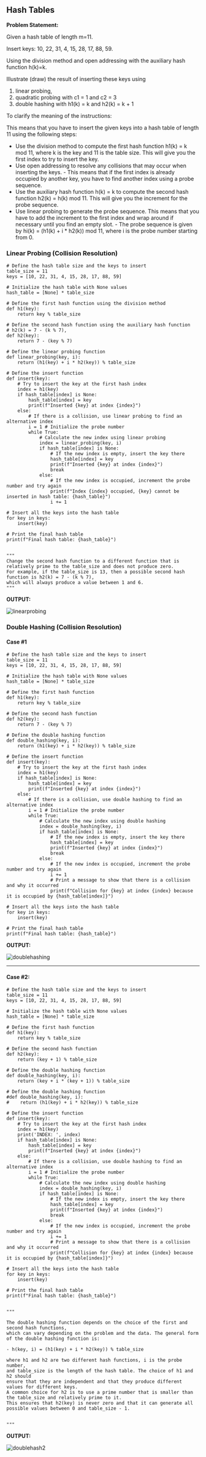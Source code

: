 ## Hash Tables

**Problem Statement:**

Given a hash table of length m=11. 

Insert keys: 10, 22, 31, 4, 15, 28, 17, 88, 59.   

Using the division method and open addressing 
with the auxiliary hash function h(k)=k. 

Illustrate (draw) the result of inserting these keys using 

1. linear probing, 
2. quadratic probing with c1 = 1 and c2 = 3
3. double hashing with h1(k) = k and  h2(k) = k + 1

To clarify the meaning of the instructions:

This means that you have to insert the given keys into a hash table of length 11 using the following steps:

- Use the division method to compute the first hash function h1(k) = k mod 11, where k is the key and 11 is the table size. This will give you the first index to try to insert the key.
- Use open addressing to resolve any collisions that may occur when inserting the keys. - This means that if the first index is already occupied by another key, you have to find another index using a probe sequence.
- Use the auxiliary hash function h(k) = k to compute the second hash function h2(k) = h(k) mod 11. This will give you the increment for the probe sequence.
- Use linear probing to generate the probe sequence. This means that you have to add the increment to the first index and wrap around if necessary until you find an empty slot. - The probe sequence is given by hi(k) = (h1(k) + i * h2(k)) mod 11, where i is the probe number starting from 0.



### Linear Probing (Collision Resolution)

```
# Define the hash table size and the keys to insert
table_size = 11
keys = [10, 22, 31, 4, 15, 28, 17, 88, 59]

# Initialize the hash table with None values
hash_table = [None] * table_size

# Define the first hash function using the division method
def h1(key):
    return key % table_size

# Define the second hash function using the auxiliary hash function
# h2(k) = 7 - (k % 7),
def h2(key):
    return 7 - (key % 7)
    
# Define the linear probing function
def linear_probing(key, i):
    return (h1(key) + i * h2(key)) % table_size

# Define the insert function
def insert(key):
    # Try to insert the key at the first hash index
    index = h1(key)
    if hash_table[index] is None:
        hash_table[index] = key
        print(f"Inserted {key} at index {index}")
    else:
        # If there is a collision, use linear probing to find an alternative index
        i = 1 # Initialize the probe number
        while True:
            # Calculate the new index using linear probing
            index = linear_probing(key, i)
            if hash_table[index] is None:
                # If the new index is empty, insert the key there
                hash_table[index] = key
                print(f"Inserted {key} at index {index}")
                break
            else:
                # If the new index is occupied, increment the probe number and try again
                print(f"Index {index} occupied, {key} cannot be inserted in hash table: {hash_table}") 
                i += 1

# Insert all the keys into the hash table
for key in keys:
    insert(key)

# Print the final hash table
print(f"Final hash table: {hash_table}")


"""
Change the second hash function to a different function that is relatively prime to the table_size and does not produce zero. 
For example, if the table_size is 13, then a possible second hash function is h2(k) = 7 - (k % 7), 
which will always produce a value between 1 and 6.
"""
```
**OUTPUT:**

![linearprobing](https://github.com/jonfernq/Learning/assets/68504324/5e8c1cf5-5af3-41ea-9fa7-288c942c27a9)



### Double Hashing (Collision Resolution)


#### Case #1

```
# Define the hash table size and the keys to insert
table_size = 11
keys = [10, 22, 31, 4, 15, 28, 17, 88, 59]

# Initialize the hash table with None values
hash_table = [None] * table_size

# Define the first hash function
def h1(key):
    return key % table_size

# Define the second hash function
def h2(key):
    return 7 - (key % 7)

# Define the double hashing function
def double_hashing(key, i):
    return (h1(key) + i * h2(key)) % table_size

# Define the insert function
def insert(key):
    # Try to insert the key at the first hash index
    index = h1(key)
    if hash_table[index] is None:
        hash_table[index] = key
        print(f"Inserted {key} at index {index}")
    else:
        # If there is a collision, use double hashing to find an alternative index
        i = 1 # Initialize the probe number
        while True:
            # Calculate the new index using double hashing
            index = double_hashing(key, i)
            if hash_table[index] is None:
                # If the new index is empty, insert the key there
                hash_table[index] = key
                print(f"Inserted {key} at index {index}")
                break
            else:
                # If the new index is occupied, increment the probe number and try again
                i += 1
                # Print a message to show that there is a collision and why it occurred
                print(f"Collision for {key} at index {index} because it is occupied by {hash_table[index]}")

# Insert all the keys into the hash table
for key in keys:
    insert(key)

# Print the final hash table
print(f"Final hash table: {hash_table}")
```
**OUTPUT:**

![doublehashing](https://github.com/jonfernq/Learning/assets/68504324/2901c8fe-aedd-4f62-b3ef-d9734e182186)

---
#### Case #2:

```
# Define the hash table size and the keys to insert
table_size = 11
keys = [10, 22, 31, 4, 15, 28, 17, 88, 59]

# Initialize the hash table with None values
hash_table = [None] * table_size

# Define the first hash function
def h1(key):
    return key % table_size 

# Define the second hash function
def h2(key):
    return (key + 1) % table_size  

# Define the double hashing function
def double_hashing(key, i):
    return (key + i * (key + 1)) % table_size 

# Define the double hashing function
#def double_hashing(key, i):
#    return (h1(key) + i * h2(key)) % table_size

# Define the insert function
def insert(key):
    # Try to insert the key at the first hash index
    index = h1(key)
    print('INDEX: ', index) 
    if hash_table[index] is None:
        hash_table[index] = key
        print(f"Inserted {key} at index {index}")
    else:
        # If there is a collision, use double hashing to find an alternative index
        i = 1 # Initialize the probe number
        while True:
            # Calculate the new index using double hashing
            index = double_hashing(key, i)
            if hash_table[index] is None:
                # If the new index is empty, insert the key there
                hash_table[index] = key
                print(f"Inserted {key} at index {index}")
                break
            else:
                # If the new index is occupied, increment the probe number and try again
                i += 1
                # Print a message to show that there is a collision and why it occurred
                print(f"Collision for {key} at index {index} because it is occupied by {hash_table[index]}")

# Insert all the keys into the hash table
for key in keys:
    insert(key)

# Print the final hash table
print(f"Final hash table: {hash_table}")


"""

The double hashing function depends on the choice of the first and second hash functions, 
which can vary depending on the problem and the data. The general form of the double hashing function is:

- h(key, i) = (h1(key) + i * h2(key)) % table_size

where h1 and h2 are two different hash functions, i is the probe number, 
and table_size is the length of the hash table. The choice of h1 and h2 should 
ensure that they are independent and that they produce different values for different keys. 
A common choice for h2 is to use a prime number that is smaller than the table_size and relatively prime to it. 
This ensures that h2(key) is never zero and that it can generate all possible values between 0 and table_size - 1.


"""
```

**OUTPUT:**

![doublehash2](https://github.com/jonfernq/Learning/assets/68504324/7bb540a9-9eef-44d7-92ba-9feaabb0575f)



